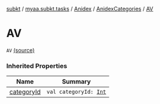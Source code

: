 [subkt](../../../index.md) / [myaa.subkt.tasks](../../index.md) / [Anidex](../index.md) / [AnidexCategories](index.md) / [AV](./-a-v.md)

# AV

`AV` [(source)](https://github.com/Myaamori/SubKt/blob/0.1.8/src/main/kotlin/myaa/subkt/tasks/tasks.kt#L1059)

### Inherited Properties

| Name | Summary |
|---|---|
| [categoryId](category-id.md) | `val categoryId: `[`Int`](https://kotlinlang.org/api/latest/jvm/stdlib/kotlin/-int/index.html) |
